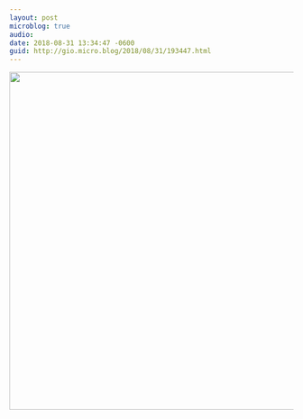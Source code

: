 ```yaml
---
layout: post
microblog: true
audio: 
date: 2018-08-31 13:34:47 -0600
guid: http://gio.micro.blog/2018/08/31/193447.html
---
```

<a href="http://microblog.stevegio.net/uploads/2018/da6f81c044.jpg"><img src="http://microblog.stevegio.net/uploads/2018/da6f81c044.jpg" width="600" height="449" style="height: auto;" class="sunlit_image" /></a>



